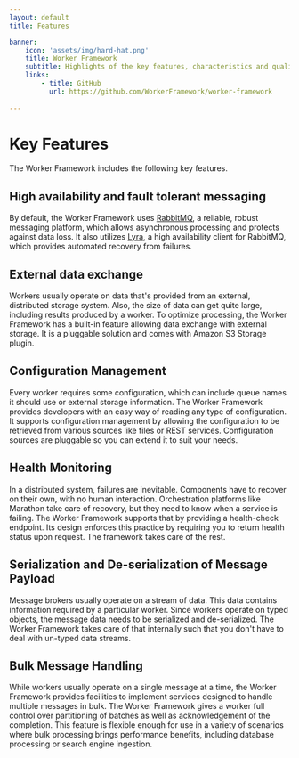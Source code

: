 ```yaml
---
layout: default
title: Features

banner:
    icon: 'assets/img/hard-hat.png'
    title: Worker Framework
    subtitle: Highlights of the key features, characteristics and qualities of the Worker Framework
    links:
        - title: GitHub
          url: https://github.com/WorkerFramework/worker-framework
          
---
```


# Key Features

The Worker Framework includes the following key features.

## High availability and fault tolerant messaging
By default, the Worker Framework uses [RabbitMQ](https://www.rabbitmq.com/), a reliable, robust messaging platform, which allows asynchronous processing and protects against data loss. It also utilizes [Lyra](https://github.com/jhalterman/lyra), a high availability client for RabbitMQ, which provides automated recovery from failures.

## External data exchange
Workers usually operate on data that's provided from an external, distributed storage system. Also, the size of data can get quite large, including results produced by a worker. To optimize processing, the Worker Framework has a built-in feature allowing data exchange with external storage. It is a pluggable solution and comes with Amazon S3 Storage plugin.

## Configuration Management
Every worker requires some configuration, which can include queue names it should use or external storage information. The Worker Framework provides developers with an easy way of reading any type of configuration. It supports configuration management by allowing the configuration to be retrieved from various sources like files or REST services. Configuration sources are pluggable so you can extend it to suit your needs.

## Health Monitoring
In a distributed system, failures are inevitable. Components have to recover on their own, with no human interaction. Orchestration platforms like Marathon take care of recovery, but they need to know when a service is failing. The Worker Framework supports that by providing a health-check endpoint. Its design enforces this practice by requiring you to return health status upon request. The framework takes care of the rest.

## Serialization and De-serialization of Message Payload
Message brokers usually operate on a stream of data. This data contains information required by a particular worker. Since workers operate on typed objects, the message data needs to be serialized and de-serialized. The Worker Framework takes care of that internally such that you don't have to deal with un-typed data streams.

## Bulk Message Handling
While workers usually operate on a single message at a time, the Worker Framework provides facilities to implement services designed to handle multiple messages in bulk. The Worker Framework gives a worker full control over partitioning of batches as well as acknowledgement of the completion. This feature is flexible enough for use in a variety of scenarios where bulk processing brings performance benefits, including database processing or search engine ingestion.
